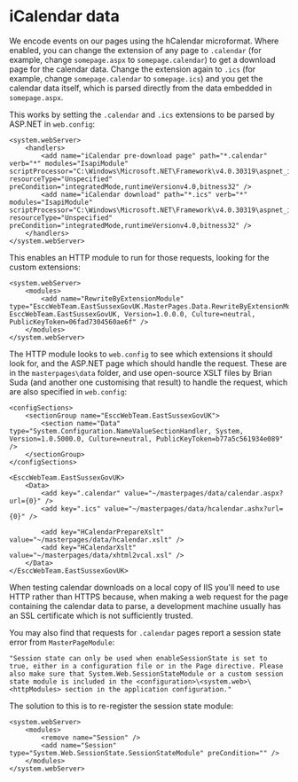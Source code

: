 # iCalendar data

We encode events on our pages using the hCalendar microformat. Where enabled, you can change the extension of any page to `.calendar` (for example, change `somepage.aspx` to `somepage.calendar`) to get a download page for the calendar data. Change the extension again to `.ics` (for example, change `somepage.calendar` to `somepage.ics`) and you get the calendar data itself, which is parsed directly from the data embedded in `somepage.aspx`.

This works by setting the `.calendar` and `.ics` extensions to be parsed by ASP.NET in `web.config`:

	<system.webServer>
		<handlers>
			<add name="iCalendar pre-download page" path="*.calendar" verb="*" modules="IsapiModule" scriptProcessor="C:\Windows\Microsoft.NET\Framework\v4.0.30319\aspnet_isapi.dll" resourceType="Unspecified" preCondition="integratedMode,runtimeVersionv4.0,bitness32" />
			<add name="iCalendar download" path="*.ics" verb="*" modules="IsapiModule" scriptProcessor="C:\Windows\Microsoft.NET\Framework\v4.0.30319\aspnet_isapi.dll" resourceType="Unspecified" preCondition="integratedMode,runtimeVersionv4.0,bitness32" />
		</handlers>
	</system.webServer>

This enables an HTTP module to run for those requests, looking for the custom extensions:

	<system.webServer>
		<modules>
			<add name="RewriteByExtensionModule" type="EsccWebTeam.EastSussexGovUK.MasterPages.Data.RewriteByExtensionModule, EsccWebTeam.EastSussexGovUK, Version=1.0.0.0, Culture=neutral, PublicKeyToken=06fad7304560ae6f" />
		</modules>
	</system.webServer>

The HTTP module looks to `web.config` to see which extensions it should look for, and the ASP.NET page which should handle the request. These are in the `masterpages\data` folder, and use open-source XSLT files by Brian Suda (and another one customising that result) to handle the request, which are also specified in `web.config`:
	
	<configSections>
		<sectionGroup name="EsccWebTeam.EastSussexGovUK">
			<section name="Data" type="System.Configuration.NameValueSectionHandler, System, Version=1.0.5000.0, Culture=neutral, PublicKeyToken=b77a5c561934e089" />
		</sectionGroup>
	</configSections>
	
	<EsccWebTeam.EastSussexGovUK>
		<Data>
			<add key=".calendar" value="~/masterpages/data/calendar.aspx?url={0}" />
			<add key=".ics" value="~/masterpages/data/hcalendar.ashx?url={0}" />
			
			<add key="HCalendarPrepareXslt" value="~/masterpages/data/hcalendar.xslt" />
			<add key="HCalendarXslt" value="~/masterpages/data/xhtml2vcal.xsl" />
		</Data>
	</EsccWebTeam.EastSussexGovUK>

When testing calendar downloads on a local copy of IIS you'll need to use HTTP rather than HTTPS because, when making a web request for the page containing the calendar data to parse, a development machine usually has an SSL certificate which is not sufficiently trusted.

You may also find that requests for `.calendar` pages report a session state error from `MasterPageModule`: 

	"Session state can only be used when enableSessionState is set to true, either in a configuration file or in the Page directive. Please also make sure that System.Web.SessionStateModule or a custom session state module is included in the <configuration>\<system.web>\<httpModules> section in the application configuration."

The solution to this is to re-register the session state module:


	<system.webServer>
		<modules>
			<remove name="Session" />
			<add name="Session" type="System.Web.SessionState.SessionStateModule" preCondition="" />
	    </modules>
	</system.webServer>